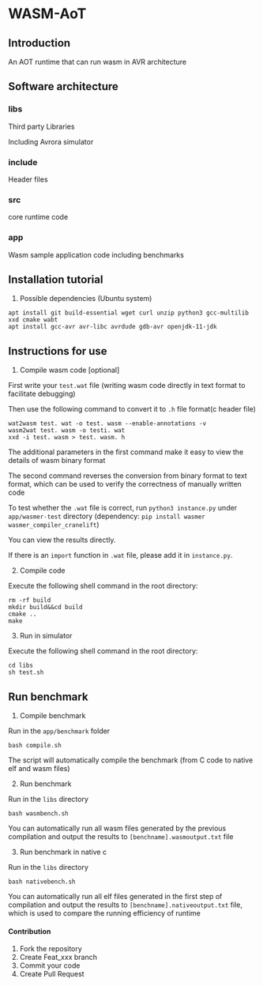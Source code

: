 # WASM-AoT



## Introduction

An AOT runtime that can run wasm in AVR architecture



## Software architecture

### libs

Third party Libraries

Including Avrora simulator

### include

Header files

### src

core runtime code

### app

Wasm sample application code
including benchmarks


## Installation tutorial

1. Possible dependencies (Ubuntu system)

```
apt install git build-essential wget curl unzip python3 gcc-multilib xxd cmake wabt
apt install gcc-avr avr-libc avrdude gdb-avr openjdk-11-jdk
```

## Instructions for use

1. Compile wasm code [optional]

First write your `test.wat` file (writing wasm code directly in text format to facilitate debugging)

Then use the following command to convert it to `.h` file format(c header file)

```
wat2wasm test. wat -o test. wasm --enable-annotations -v
wasm2wat test. wasm -o testi. wat
xxd -i test. wasm > test. wasm. h
```

The additional parameters in the first command make it easy to view the details of wasm binary format

The second command reverses the conversion from binary format to text format, which can be used to verify the correctness of manually written code

To test whether the `.wat` file is correct, run `python3 instance.py` under `app/wasmer-test` directory
(dependency: `pip install wasmer wasmer_compiler_cranelift`)

You can view the results directly.

If there is an `import` function in `.wat` file, please add it in `instance.py`.

2. Compile code

Execute the following shell command in the root directory:

```
rm -rf build
mkdir build&&cd build
cmake ..
make
```

3. Run in simulator

Execute the following shell command in the root directory:

```
cd libs
sh test.sh
```

## Run benchmark

1. Compile benchmark

Run in the `app/benchmark` folder

```
bash compile.sh
```

The script will automatically compile the benchmark (from C code to native elf and wasm files)

2. Run benchmark

Run in the `libs` directory

```
bash wasmbench.sh
```

You can automatically run all wasm files generated by the previous compilation and output the results to `[benchname].wasmoutput.txt` file

3. Run benchmark in native c

Run in the `libs` directory

```
bash nativebench.sh
```

You can automatically run all elf files generated in the first step of compilation and output the results to `[benchname].nativeoutput.txt` file, which is used to compare the running efficiency of runtime

#### Contribution

1.  Fork the repository
2.  Create Feat_xxx branch
3.  Commit your code
4.  Create Pull Request
